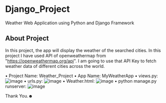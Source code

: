 # Django_Project
Weather Web Application using Python and Django Framework

## About Project
In this project, the app will display the weather of the searched cities. In this project I have used API of openweathermap from "https://openweathermap.org/api". I am going to use that API Key to fetch weather data of different cities across the world.

• Project Name: Weather_Project
• App Name: MyWeatherApp
• views.py: ![image](https://user-images.githubusercontent.com/109037411/199660612-81b4276d-9255-4385-8275-e2eae29e5050.png)
• urls.py: ![image](https://user-images.githubusercontent.com/109037411/199660684-200a432c-8cfd-4c3c-8e24-bb6faed7d940.png)
• Weather.html: ![image](https://user-images.githubusercontent.com/109037411/199660812-8ba85e22-943b-4329-b0f3-923104824800.png)
• python manage.py runserver: ![image](https://user-images.githubusercontent.com/109037411/199661017-4c556902-6c07-4356-a350-eef139f69c7f.png)

Thank You.☻
